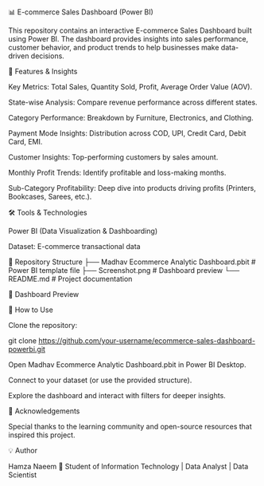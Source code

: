 📊 E-commerce Sales Dashboard (Power BI)

This repository contains an interactive E-commerce Sales Dashboard built using Power BI.
The dashboard provides insights into sales performance, customer behavior, and product trends to help businesses make data-driven decisions.

🚀 Features & Insights

Key Metrics: Total Sales, Quantity Sold, Profit, Average Order Value (AOV).

State-wise Analysis: Compare revenue performance across different states.

Category Performance: Breakdown by Furniture, Electronics, and Clothing.

Payment Mode Insights: Distribution across COD, UPI, Credit Card, Debit Card, EMI.

Customer Insights: Top-performing customers by sales amount.

Monthly Profit Trends: Identify profitable and loss-making months.

Sub-Category Profitability: Deep dive into products driving profits (Printers, Bookcases, Sarees, etc.).

🛠️ Tools & Technologies

Power BI (Data Visualization & Dashboarding)

Dataset: E-commerce transactional data

📂 Repository Structure
├── Madhav Ecommerce Analytic Dashboard.pbit   # Power BI template file
├── Screenshot.png                             # Dashboard preview
└── README.md                                  # Project documentation

📸 Dashboard Preview

📌 How to Use

Clone the repository:

git clone https://github.com/your-username/ecommerce-sales-dashboard-powerbi.git


Open Madhav Ecommerce Analytic Dashboard.pbit in Power BI Desktop.

Connect to your dataset (or use the provided structure).

Explore the dashboard and interact with filters for deeper insights.


🙌 Acknowledgements

Special thanks to the learning community and open-source resources that inspired this project.

💡 Author

Hamza Naeem
📍 Student of Information Technology | Data Analyst | Data Scientist
